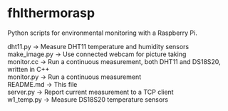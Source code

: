 # fhlthermorasp

Python scripts for environmental monitoring with a Raspberry Pi.  

dht11.py	-> Measure DHT11 temperature and humidity sensors  
make_image.py	-> Use connected webcam for picture taking  
monitor.cc	-> Run a continuous measurement, both DHT11 and DS18S20, written in C++  
monitor.py	-> Run a continuous measurement  
README.md	-> This file  
server.py	-> Report current measurement to a TCP client  
w1_temp.py	-> Measure DS18S20 temperature sensors  